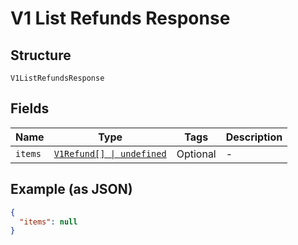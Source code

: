
# V1 List Refunds Response

## Structure

`V1ListRefundsResponse`

## Fields

| Name | Type | Tags | Description |
|  --- | --- | --- | --- |
| `items` | [`V1Refund[] \| undefined`](../../doc/models/v1-refund.md) | Optional | - |

## Example (as JSON)

```json
{
  "items": null
}
```

